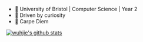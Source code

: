- :school: University of Bristol | Computer Science | Year 2
- :information_desk_person: Driven by curiosity
- :musical_keyboard: Carpe Diem


[![wuhjie's github stats](https://github-readme-stats.vercel.app/api?username=wuhjie&count_private=true&show_icons=true&include_all_commits=true&theme=dark)](https://github.com/anuraghazra/github-readme-stats)

<!--[![Top Langs](https://github-readme-stats.vercel.app/api/top-langs/?username=wuhjie&langs_count=7)](https://github.com/anuraghazra/github-readme-stats)-->

<!--[![wuhjie's wakatime stats](https://github-readme-stats.vercel.app/api/wakatime?username=wuhjie&v=2&layout=compact&theme=dark)](https://github.com/anuraghazra/github-readme-stats)-->

<!--[![trophy](https://github-profile-trophy.vercel.app/?username=wuhjie)](https://github.com/ryo-ma/github-profile-trophy)-->
